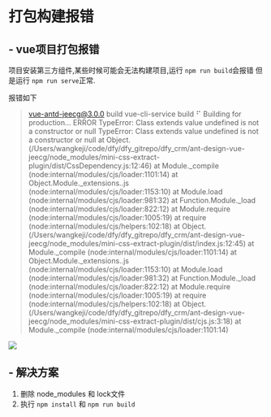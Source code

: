 # 打包构建报错

## - vue项目打包报错
项目安装第三方组件,某些时候可能会无法构建项目,运行 `npm run build`会报错
但是运行 `npm run serve`正常.

报错如下
>  vue-antd-jeecg@3.0.0 build
 vue-cli-service build
⠋  Building for production... ERROR  TypeError: Class extends value undefined is not a constructor or null
TypeError: Class extends value undefined is not a constructor or null
at Object.<anonymous> (/Users/wangkeji/code/dfy/dfy_gitrepo/dfy_crm/ant-design-vue-jeecg/node_modules/mini-css-extract-plugin/dist/CssDependency.js:12:46)
at Module._compile (node:internal/modules/cjs/loader:1101:14)
at Object.Module._extensions..js (node:internal/modules/cjs/loader:1153:10)
at Module.load (node:internal/modules/cjs/loader:981:32)
at Function.Module._load (node:internal/modules/cjs/loader:822:12)
at Module.require (node:internal/modules/cjs/loader:1005:19)
at require (node:internal/modules/cjs/helpers:102:18)
at Object.<anonymous> (/Users/wangkeji/code/dfy/dfy_gitrepo/dfy_crm/ant-design-vue-jeecg/node_modules/mini-css-extract-plugin/dist/index.js:12:45)
at Module._compile (node:internal/modules/cjs/loader:1101:14)
at Object.Module._extensions..js (node:internal/modules/cjs/loader:1153:10)
at Module.load (node:internal/modules/cjs/loader:981:32)
at Function.Module._load (node:internal/modules/cjs/loader:822:12)
at Module.require (node:internal/modules/cjs/loader:1005:19)
at require (node:internal/modules/cjs/helpers:102:18)
at Object.<anonymous> (/Users/wangkeji/code/dfy/dfy_gitrepo/dfy_crm/ant-design-vue-jeecg/node_modules/mini-css-extract-plugin/dist/cjs.js:3:18)
at Module._compile (node:internal/modules/cjs/loader:1101:14)  

![](http://img.justwkj.com/20220321155858.png)

## - 解决方案
1. 删除 node_modules 和 lock文件
2. 执行 `npm install` 和 `npm run build` 
